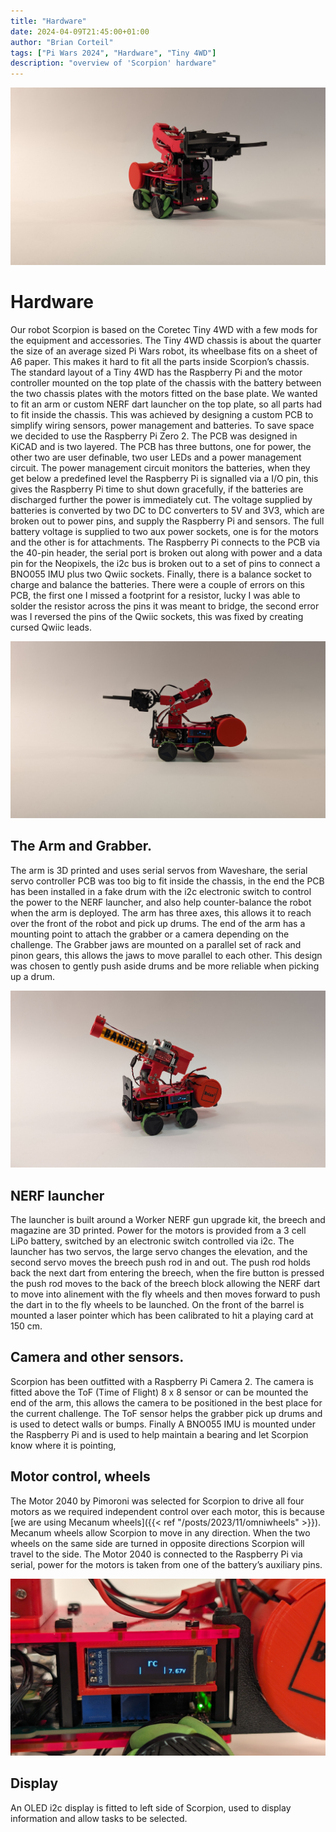 ```yaml
---
title: "Hardware"
date: 2024-04-09T21:45:00+01:00
author: "Brian Corteil"
tags: ["Pi Wars 2024", "Hardware", "Tiny 4WD"]
description: "overview of 'Scorpion' hardware"
---
```


![Scorpion face on](images/red-scorpion-front.jpg)

# Hardware
Our robot Scorpion is based on the Coretec Tiny 4WD with a few mods for the equipment and accessories.
The Tiny 4WD chassis is about the quarter the size of an average sized Pi Wars robot, its wheelbase fits on a sheet of A6 paper. This makes it hard to fit all the parts inside Scorpion’s chassis.  The standard layout of a Tiny 4WD has the Raspberry Pi and the motor controller mounted on the top plate of the chassis with the battery between the two chassis plates with the motors fitted on the base plate. We wanted to fit an arm or custom NERF dart launcher on the top plate, so all parts had to fit inside the chassis. This was achieved by designing a custom PCB to simplify wiring sensors, power management and batteries. To save space we decided to use the Raspberry Pi Zero 2.
The PCB was designed in KiCAD and is two layered. The PCB has three buttons, one for power, the other two are user definable, two user LEDs and a power management circuit. The power management circuit monitors the batteries, when they get below a predefined level the Raspberry Pi is signalled via a I/O pin, this gives the Raspberry Pi time to shut down gracefully, if the batteries are discharged further the power is immediately cut.  The voltage supplied by batteries is converted by two DC to DC converters to 5V and 3V3, which are broken out to power pins, and supply the Raspberry Pi and sensors. The full battery voltage is supplied to two aux power sockets, one is for the motors and the other is for attachments. The Raspberry Pi connects to the PCB via the 40-pin header, the serial port is broken out along with power and a data pin for the Neopixels, the i2c bus is broken out to a set of pins to connect a BNO055 IMU plus two Qwiic sockets. Finally, there is a balance socket to charge and balance the batteries. There were a couple of errors on this PCB, the first one I missed a footprint for a resistor, lucky I was able to solder the resistor across the pins it was meant to bridge, the second error was I reversed the pins of the Qwiic sockets, this was fixed by creating cursed Qwiic leads.

![Scorpion Side on](images/red-scorpion-side.jpg)

## The Arm and Grabber.
The arm is 3D printed and uses serial servos from Waveshare, the serial servo controller PCB was too big to fit inside the chassis, in the end the PCB has been installed in a fake drum with the i2c electronic switch to control the power to the NERF launcher, and also help counter-balance the robot when the arm is deployed. The arm has three axes, this allows it to reach over the front of the robot and pick up drums. The end of the arm has a mounting point to attach the grabber or a camera depending on the challenge. The Grabber jaws are mounted on a parallel set of rack and pinon gears, this allows the jaws to move parallel to each other. This design was chosen to gently push aside drums and be more reliable when picking up a drum.

![NERF launcher](images/gun.jpeg)

## NERF launcher
The launcher is built around a Worker NERF gun upgrade kit, the breech and magazine are 3D printed. Power for the motors is provided from a 3 cell LiPo battery, switched by an electronic switch controlled via i2c.  The launcher has two servos, the large servo changes the elevation, and the second servo moves the breech push rod in and out. The push rod holds back the next dart from entering the breech, when the fire button is pressed the push rod moves to the back of the breech block allowing the NERF dart to move into alinement with the fly wheels and then moves forward to push the dart in to the fly wheels to be launched. On the front of the barrel is mounted a laser pointer which has been calibrated to hit a playing card at 150 cm.


## Camera and other sensors.
Scorpion has been outfitted with a Raspberry Pi Camera 2. The camera is fitted above the ToF (Time of Flight) 8 x 8 sensor or can be mounted the end of the arm, this allows the camera to be positioned in the best place for the current challenge. The ToF sensor helps the grabber pick up drums and is used to detect walls or bumps. Finally A BNO055 IMU is mounted under the Raspberry Pi and is used to help maintain a bearing and let Scorpion know where it is pointing,

## Motor control, wheels 
The Motor 2040 by Pimoroni was selected for Scorpion to drive all four motors as we required independent control over each motor, this is because [we are using Mecanum wheels]({{< ref "/posts/2023/11/omniwheels" >}}). Mecanum wheels allow Scorpion to move in any direction. When the two wheels on the same side are turned in opposite directions Scorpion will travel to the side. The Motor 2040 is connected to the Raspberry Pi via serial, power for the motors is taken from one of the battery’s auxiliary pins. 

![OLED display](images/display.jpg)

## Display
An OLED i2c display is fitted to left side of Scorpion, used to display information and allow tasks to be selected. 
